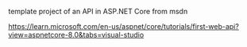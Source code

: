 template project of an API in ASP.NET Core from msdn

https://learn.microsoft.com/en-us/aspnet/core/tutorials/first-web-api?view=aspnetcore-8.0&tabs=visual-studio
